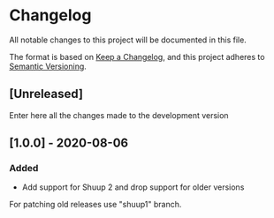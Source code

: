 # Changelog
All notable changes to this project will be documented in this file.

The format is based on [Keep a Changelog](https://keepachangelog.com/en/1.0.0/),
and this project adheres to [Semantic Versioning](https://semver.org/spec/v2.0.0.html).

## [Unreleased]

Enter here all the changes made to the development version

## [1.0.0] - 2020-08-06

### Added

- Add support for Shuup 2 and drop support for older versions

For patching old releases use "shuup1" branch.
